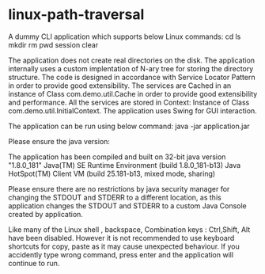 # linux-path-traversal

A dummy CLI application which supports below Linux commands:
cd
ls
mkdir
rm
pwd
session clear

The application does not create real directories on the disk.
The application internally uses a custom implentation of N-ary tree for storing the directory structure.
The code is designed in accordance with Service Locator Pattern in order to provide good extensibility.
The services are Cached in an instance of Class com.demo.util.Cache in order to provide good extensibility and performance.
All the services are stored in Context: Instance of Class com.demo.util.InitialContext.
The application uses Swing for GUI interaction. 

The application can be run using below command:
java -jar application.jar

Please ensure the java version: 

The application has been compiled and built on 32-bit
java version "1.8.0_181"
Java(TM) SE Runtime Environment (build 1.8.0_181-b13)
Java HotSpot(TM) Client VM (build 25.181-b13, mixed mode, sharing)

Please ensure there are no restrictions by java security manager for changing the STDOUT and STDERR to a different location, as this application
changes the STDOUT and STDERR to a custom Java Console created by application.

Like many of the Linux shell , backspace, Combination keys : Ctrl,Shift, Alt have been disabled. However it is not recommended to use
keyboard shortcuts for copy, paste as it may cause unexpected behaviour. If you accidently type wrong command, press enter and the application
will continue to run.






